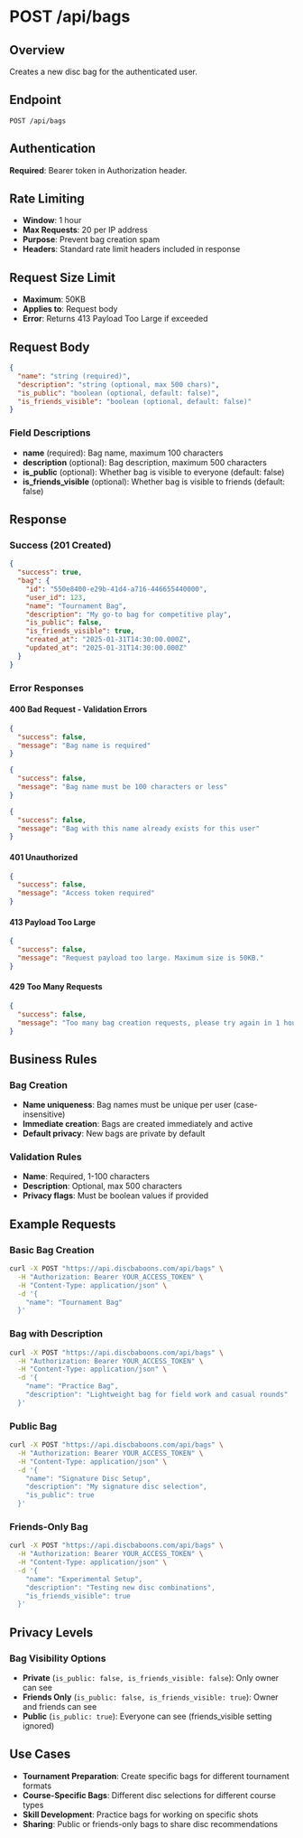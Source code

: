 # POST /api/bags

## Overview
Creates a new disc bag for the authenticated user.

## Endpoint
```
POST /api/bags
```

## Authentication
**Required**: Bearer token in Authorization header.

## Rate Limiting
- **Window**: 1 hour
- **Max Requests**: 20 per IP address
- **Purpose**: Prevent bag creation spam
- **Headers**: Standard rate limit headers included in response

## Request Size Limit
- **Maximum**: 50KB
- **Applies to**: Request body
- **Error**: Returns 413 Payload Too Large if exceeded

## Request Body
```json
{
  "name": "string (required)",
  "description": "string (optional, max 500 chars)",
  "is_public": "boolean (optional, default: false)",
  "is_friends_visible": "boolean (optional, default: false)"
}
```

### Field Descriptions
- **name** (required): Bag name, maximum 100 characters
- **description** (optional): Bag description, maximum 500 characters
- **is_public** (optional): Whether bag is visible to everyone (default: false)
- **is_friends_visible** (optional): Whether bag is visible to friends (default: false)

## Response

### Success (201 Created)
```json
{
  "success": true,
  "bag": {
    "id": "550e8400-e29b-41d4-a716-446655440000",
    "user_id": 123,
    "name": "Tournament Bag",
    "description": "My go-to bag for competitive play",
    "is_public": false,
    "is_friends_visible": true,
    "created_at": "2025-01-31T14:30:00.000Z",
    "updated_at": "2025-01-31T14:30:00.000Z"
  }
}
```

### Error Responses

#### 400 Bad Request - Validation Errors
```json
{
  "success": false,
  "message": "Bag name is required"
}
```

```json
{
  "success": false,
  "message": "Bag name must be 100 characters or less"
}
```

```json
{
  "success": false,
  "message": "Bag with this name already exists for this user"
}
```

#### 401 Unauthorized
```json
{
  "success": false,
  "message": "Access token required"
}
```

#### 413 Payload Too Large
```json
{
  "success": false,
  "message": "Request payload too large. Maximum size is 50KB."
}
```

#### 429 Too Many Requests
```json
{
  "success": false,
  "message": "Too many bag creation requests, please try again in 1 hour"
}
```

## Business Rules

### Bag Creation
- **Name uniqueness**: Bag names must be unique per user (case-insensitive)
- **Immediate creation**: Bags are created immediately and active
- **Default privacy**: New bags are private by default

### Validation Rules
- **Name**: Required, 1-100 characters
- **Description**: Optional, max 500 characters
- **Privacy flags**: Must be boolean values if provided

## Example Requests

### Basic Bag Creation
```bash
curl -X POST "https://api.discbaboons.com/api/bags" \
  -H "Authorization: Bearer YOUR_ACCESS_TOKEN" \
  -H "Content-Type: application/json" \
  -d '{
    "name": "Tournament Bag"
  }'
```

### Bag with Description
```bash
curl -X POST "https://api.discbaboons.com/api/bags" \
  -H "Authorization: Bearer YOUR_ACCESS_TOKEN" \
  -H "Content-Type: application/json" \
  -d '{
    "name": "Practice Bag",
    "description": "Lightweight bag for field work and casual rounds"
  }'
```

### Public Bag
```bash
curl -X POST "https://api.discbaboons.com/api/bags" \
  -H "Authorization: Bearer YOUR_ACCESS_TOKEN" \
  -H "Content-Type: application/json" \
  -d '{
    "name": "Signature Disc Setup",
    "description": "My signature disc selection",
    "is_public": true
  }'
```

### Friends-Only Bag
```bash
curl -X POST "https://api.discbaboons.com/api/bags" \
  -H "Authorization: Bearer YOUR_ACCESS_TOKEN" \
  -H "Content-Type: application/json" \
  -d '{
    "name": "Experimental Setup",
    "description": "Testing new disc combinations",
    "is_friends_visible": true
  }'
```

## Privacy Levels

### Bag Visibility Options
- **Private** (`is_public: false, is_friends_visible: false`): Only owner can see
- **Friends Only** (`is_public: false, is_friends_visible: true`): Owner and friends can see  
- **Public** (`is_public: true`): Everyone can see (friends_visible setting ignored)

## Use Cases
- **Tournament Preparation**: Create specific bags for different tournament formats
- **Course-Specific Bags**: Different disc selections for different course types
- **Skill Development**: Practice bags for working on specific shots
- **Sharing**: Public or friends-only bags to share disc recommendations